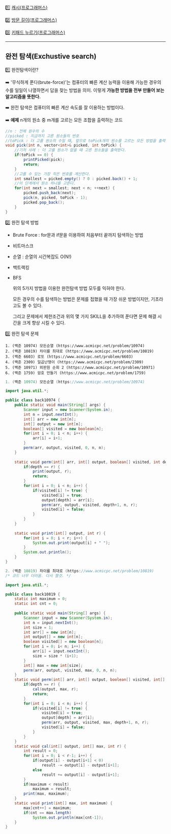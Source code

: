 :one: [캐시(프로그래머스)](./04_searching/1_cache.md)

:two: [방문 길이(프로그래머스)](./04_searching/2_visit_length.md)

:three: [키패드 누르기(프로그래머스)](./04_searching/3_push_keypad.md)

---





## 완전 탐색(Exchustive search)

:one: 완전탐색이란?

:arrow_right: '무식하게 푼다(brute-force)'는 컴퓨터의 빠른 계산 능력을 이용해 가능한 경우의 수를 일일이 나열하면서 답을 찾는 방법을 의미. 이렇게 **가능한 방법을 전부 만들어 보는 알고리즘을 뜻한다.**

:arrow_right: 완전 탐색은 컴퓨터의 빠른 계산 속도를 잘 이용하는 방법이다.

:arrow_right: **예제** n개의 원소 중 m개를 고르는 모든 조합을 출력하는 코드

```java
//n : 전체 원수의 수
//picked : 지금까지 고른 원소들의 번호
//toPick : 더 고를 원소의 수일 때, 앞으로 toPick개의 원소를 고르는 모든 방법을 출력한다.
void pick(int n, vector<int>& picked, int toPick) {
	//기저 사례 : 더 고를 원소가 없을 때 고른 원소들을 출력한다.
	if(toPick == 0) {
		printPicked(pick);
		return;
	}
	//고를 수 있는 가장 작은 번호를 계산한다.
	int smallest = picked.empty() ? 0 : picked.back() + 1;
	//이 단계에서 원소 하나를 고른다.
	for(int next = smallest; next < n; ++next) {
		picked.push_back(next);
		pick(n, picked, toPick - 1);
		picked.pop_back();
	}
}
```

:two: 완전 탐색 방법

- Brute Force : for문과 if문을 이용하여 처음부터 끝까지 탐색하는 방법

- 비트마스크

- 순열 : 순열의 시간복잡도 O(N!)

- 백트랙킹

- BFS

  위의 5가지 방법을 이용한 완전탐색 방법 모두를 익혀야 한다.

  모든 경우의 수를 탐색하는 방법은 문제를 접했을 때 가장 쉬운 방법이지만, 기초라고도 볼 수 있다.

  그리고 문제에서 제한조건과 위의 몇 가지 SKILL을 추가하여 푼다면 문제 해결 시간을 크게 향상 시킬 수 있다.

:three: 완전 탐색 문제

```
1. (백준 10974) 모든순열 (https://www.acmicpc.net/problem/10974)
2. (백준 10819) 차이를 최대로 (https://www.acmicpc.net/problem/10819)
3. (백준 6603) 로또 (https://www.acmicpc.net/problem/6603)
4. (백준 2309) 일곱난쟁이 (https://www.acmicpc.net/problem/2309)
5. (백준 10971) 외판원 순회 2 (https://www.acmicpc.net/problem/10971)
6. (백준 1759) 암호 만들기 (https://www.acmicpc.net/problem/1759)

```



```java
1. (백준 10974) 모든순열 (https://www.acmicpc.net/problem/10974)

import java.util.*;

public class back10974 {
	public static void main(String[] args) {
		Scanner input = new Scanner(System.in);
		int n = input.nextInt();
		int[] arr = new int[n];
		int[] output = new int[n];
		boolean[] visited = new boolean[n];
		for(int i = 0; i < n; i++) {
			arr[i] = i+1;
		}
		perm(arr, output, visited, 0, n, n);
	}
	
	static void perm(int[] arr, int[] output, boolean[] visited, int depth, int n, int r) {
		if(depth == r) {
			print(output, r);
			return;
		}
		for(int i = 0; i < n; i++) {
			if(visited[i] != true) {
				visited[i] = true;
				output[depth] = arr[i];
				perm(arr, output, visited, depth+1, n, r);
				visited[i] = false;
			}
		}
	}
	
	static void print(int[] output, int r) {
		for(int i = 0; i < r; i++) {
			System.out.print(output[i] + " ");
		}
		System.out.println();
	}
}
```

```java
2. (백준 10819) 차이를 최대로 (https://www.acmicpc.net/problem/10819)
/* 코드 너무 더러움. 다시 짤것. */

import java.util.*;

public class back10819 {
	static int maximum = 0;
	static int cnt = 0;
	
	public static void main(String[] args) {
		Scanner input = new Scanner(System.in);
		int n = input.nextInt();
		int size = 1;
		int arr[] = new int[n];
		int output[] = new int[n];
		boolean visited[] = new boolean[n];
		for(int i = 0; i< n; i++) {
			arr[i] = input.nextInt();
			size = size * (i+1);
		}
		int[] max = new int[size];
		perm(arr, output, visited, max, 0, n, n);
	}
	static void perm(int[] arr, int[] output, boolean[] visited, int[] max, int depth, int n, int r) {
		if(depth == r) {
			cal(output, max, r);
			return;
		}
		for(int i = 0; i < n; i++) {
			if(visited[i] != true) {
				visited[i] = true;
				output[depth] = arr[i];
				perm(arr, output, visited, max, depth+1, n, r);
				visited[i] = false;
			}
		}
	}
	static void cal(int[] output, int[] max, int r) {
		int result = 0;
		for(int i = 0; i < r-1; i++) {
			if(output[i] - output[i+1] < 0)
				result -= output[i] - output[i+1];
			else
				result += output[i] - output[i+1];
		}
		if(maximum < result)
			maximum = result;
		print(max, maximum);
	}
	static void print(int[] max, int maximum) {
		max[cnt++] = maximum;
		if(cnt == max.length)
			System.out.println(max[cnt-1]);
	}
}

```

